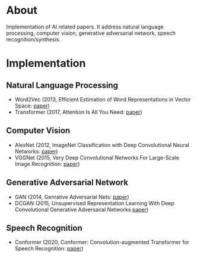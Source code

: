 # About
Implementation of AI related papers. 
It address natural language processing, computer vision, generative adversarial network, speech recognition/synthesis.

# Implementation

## Natural Language Processing
- Word2Vec (2013, Efficient Estimation of Word Representations in Vector Space: [paper](https://arxiv.org/pdf/1301.3781.pdf))
- Transformer (2017, Attention Is All You Need: [paper](https://proceedings.neurips.cc/paper/2017/file/3f5ee243547dee91fbd053c1c4a845aa-Paper.pdf))

## Computer Vision
- AlexNet (2012, ImageNet Classification with Deep Convolutional Neural Networks: [paper](https://proceedings.neurips.cc/paper/2012/file/c399862d3b9d6b76c8436e924a68c45b-Paper.pdf))
- VGGNet (2015, Very Deep Convolutional Networks For Large-Scale Image Recognition: [paper](https://arxiv.org/pdf/1409.1556.pdf))

## Generative Adversarial Network
- GAN (2014, Genrative Adversarial Nets: [paper](https://arxiv.org/pdf/1406.2661.pdf))
- DCGAN (2015, Unsupervised Representation Learning With Deep Convolutional Generative Adversarial Networks [paper](https://arxiv.org/pdf/1511.06434.pdf))

## Speech Recognition
- Conformer (2020, Conformer: Convolution-augmented Transformer for Speech Recognition: [paper](https://arxiv.org/pdf/2005.08100.pdf))